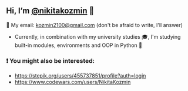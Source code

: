 ## Hi, I’m [@nikitakozmin](https://t.me/kozmin_nikita) 👋 
📧 My email: kozmin2100@gmail.com (don't be afraid to write, I'll answer)
- Currently, in combination with my university studies 🎓,
I'm studying built-in modules, environments and OOP in Python 🌱
### ❗ You might also be interested:
- https://stepik.org/users/455737851/profile?auth=login
- https://www.codewars.com/users/NikitaKozmin
